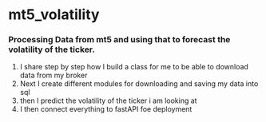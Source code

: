# mt5_volatility
### Processing Data from mt5 and using that to forecast the volatility of the ticker.

1. I share step by step how I build a class for me to be able to download data from my broker
2. Next I create different modules for downloading and saving my data into sql
3. then I predict the volatility of the ticker i am looking at
4. I then connect everything to fastAPI foe deployment

